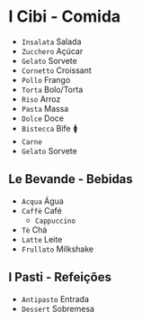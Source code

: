 # I Cibi - Comida

-   `Insalata` Salada
-   `Zucchero` Açúcar
-   `Gelato` Sorvete
-   `Cornetto` Croissant
-   `Pollo` Frango
-   `Torta` Bolo/Torta
-   `Riso` Arroz
-   `Pasta` Massa
-   `Dolce` Doce
-   `Bistecca` Bife 🚺
-   `Carne`
-   `Gelato` Sorvete

## Le Bevande - Bebidas

-   `Acqua` Água
-   `Caffè` Café
    -   `Cappuccino`
-   `Tè` Chá
-   `Latte` Leite
-   `Frullato` Milkshake

## I Pasti - Refeições

-   `Antipasto` Entrada
-   `Dessert` Sobremesa
